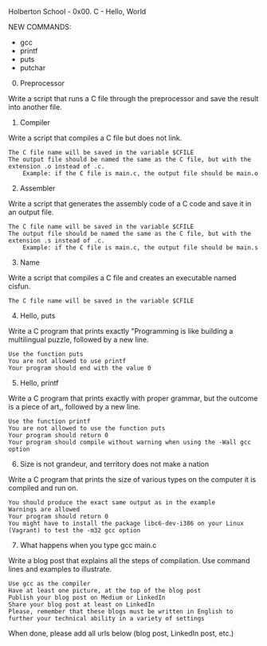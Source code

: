 Holberton School - 0x00. C - Hello, World

NEW COMMANDS:

  -  gcc
  -  printf 
  -  puts
  -  putchar


0. Preprocessor

Write a script that runs a C file through the preprocessor and save the result into another file.


1. Compiler

Write a script that compiles a C file but does not link.

    The C file name will be saved in the variable $CFILE
    The output file should be named the same as the C file, but with the extension .o instead of .c.
        Example: if the C file is main.c, the output file should be main.o


2. Assembler

Write a script that generates the assembly code of a C code and save it in an output file.

    The C file name will be saved in the variable $CFILE
    The output file should be named the same as the C file, but with the extension .s instead of .c.
        Example: if the C file is main.c, the output file should be main.s


3. Name

Write a script that compiles a C file and creates an executable named cisfun.

    The C file name will be saved in the variable $CFILE


4. Hello, puts
	
Write a C program that prints exactly "Programming is like building a multilingual puzzle, followed by a new line.

    Use the function puts
    You are not allowed to use printf
    Your program should end with the value 0


5. Hello, printf

Write a C program that prints exactly with proper grammar, but the outcome is a piece of art,, followed by a new line.

    Use the function printf
    You are not allowed to use the function puts
    Your program should return 0
    Your program should compile without warning when using the -Wall gcc option


6. Size is not grandeur, and territory does not make a nation

Write a C program that prints the size of various types on the computer it is compiled and run on.

    You should produce the exact same output as in the example
    Warnings are allowed
    Your program should return 0
    You might have to install the package libc6-dev-i386 on your Linux (Vagrant) to test the -m32 gcc option


7. What happens when you type gcc main.c

Write a blog post that explains all the steps of compilation. Use command lines and examples to illustrate.

    Use gcc as the compiler
    Have at least one picture, at the top of the blog post
    Publish your blog post on Medium or LinkedIn
    Share your blog post at least on LinkedIn
    Please, remember that these blogs must be written in English to further your technical ability in a variety of settings

When done, please add all urls below (blog post, LinkedIn post, etc.)

